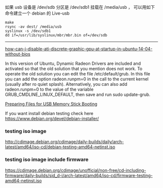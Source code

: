 如果 usb 设备是 /dev/sdb 分区是 /dev/sdb1 挂载在 /media/usb ，
可以用如下命令建立一个 debian 的 Live-usb

    make
    rsync -av dest/ /media/usb
    syslinux -s /dev/sdb1
    dd if=/usr/lib/syslinux/mbr/mbr.bin of=/dev/sdb

- - -

[how-can-i-disable-ati-discrete-graphic-gpu-at-startup-in-ubuntu-14-04-without-bios](http://askubuntu.com/questions/450410/how-can-i-disable-ati-discrete-graphic-gpu-at-startup-in-ubuntu-14-04-without-bi)

In this version of Ubuntu, Dynamic Radeon Drivers are included and activated so that the old solution that you mention does not work.  To operate the old solution you can edit the file /etc/default/grub.  In this file you can add the option radeon.runpm=0 in the call to the current kernel (usually after ro quiet splash).  Alternatively, you can also add radeon.runpm=0 to the value of the variable GRUB\_CMDLINE\_LINUX\_DEFAULT, then save and run sudo update-grub.

[Preparing Files for USB Memory Stick Booting](https://www.debian.org/releases/testing/amd64/ch04s03.html.en)

If you want install debian testing check here <https://www.debian.org/devel/debian-installer/>


### testing iso image

http://cdimage.debian.org/cdimage/daily-builds/daily/arch-latest/amd64/iso-cd/debian-testing-amd64-netinst.iso

### testing iso image include firmware

https://cdimage.debian.org/cdimage/unofficial/non-free/cd-including-firmware/daily-builds/sid_d-i/arch-latest/amd64/iso-cd/firmware-testing-amd64-netinst.iso
